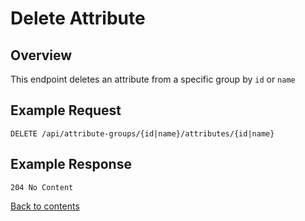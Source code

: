 # Delete Attribute

## Overview

This endpoint deletes an attribute from a specific group by `id` or `name`

## Example Request

```http request
DELETE /api/attribute-groups/{id|name}/attributes/{id|name}
```

## Example Response

```
204 No Content
```

[Back to contents](../../README.md#table-of-contents)
